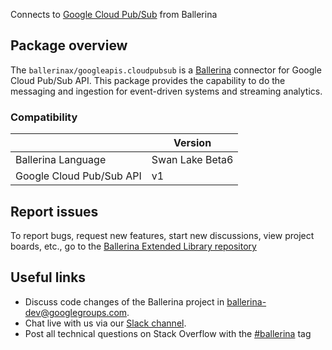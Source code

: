 Connects to [Google Cloud Pub/Sub](https://cloud.google.com/pubsub/docs/reference/rest) from Ballerina

## Package overview
The `ballerinax/googleapis.cloudpubsub` is a [Ballerina](https://ballerina.io/) connector for Google Cloud Pub/Sub API.
This package provides the capability to do the messaging and ingestion for event-driven systems and streaming analytics.

### Compatibility
|                          | Version         |
|--------------------------|-----------------|
| Ballerina Language       | Swan Lake Beta6 | 
| Google Cloud Pub/Sub API | v1              |

## Report issues
To report bugs, request new features, start new discussions, view project boards, etc., go to the [Ballerina Extended Library repository](https://github.com/ballerina-platform/ballerina-extended-library)

## Useful links
- Discuss code changes of the Ballerina project in [ballerina-dev@googlegroups.com](mailto:ballerina-dev@googlegroups.com).
- Chat live with us via our [Slack channel](https://ballerina.io/community/slack/).
- Post all technical questions on Stack Overflow with the [#ballerina](https://stackoverflow.com/questions/tagged/ballerina) tag
